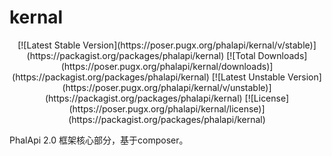 # kernal

<p align="center">
[![Latest Stable Version](https://poser.pugx.org/phalapi/kernal/v/stable)](https://packagist.org/packages/phalapi/kernal)
[![Total Downloads](https://poser.pugx.org/phalapi/kernal/downloads)](https://packagist.org/packages/phalapi/kernal)
[![Latest Unstable Version](https://poser.pugx.org/phalapi/kernal/v/unstable)](https://packagist.org/packages/phalapi/kernal)
[![License](https://poser.pugx.org/phalapi/kernal/license)](https://packagist.org/packages/phalapi/kernal)
</p> 


PhalApi 2.0 框架核心部分，基于composer。
